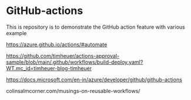# GitHub-actions
This is repository is to demonstrate the GitHub action feature with various example

https://azure.github.io/actions/#automate

https://github.com/timheuer/actions-approval-sample/blob/main/.github/workflows/build-deploy.yaml?WT.mc_id=timheuer-blog-timheuer

https://docs.microsoft.com/en-in/azure/developer/github/github-actions


colinsalmcorner.com/musings-on-reusable-workflows/
